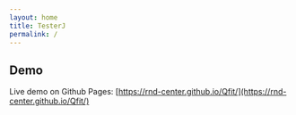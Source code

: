 ```yaml
---
layout: home
title: TesterJ
permalink: /
---
```



## Demo

Live demo on Github Pages: [https://rnd-center.github.io/Qfit/](https://rnd-center.github.io/Qfit/)

